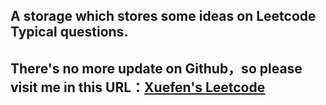 ## A storage which stores some ideas on Leetcode **Typical** questions.
## There's no more update on Github，so please visit me in this URL：[Xuefen's Leetcode](https://leetcode.com/sprinter1999/)
